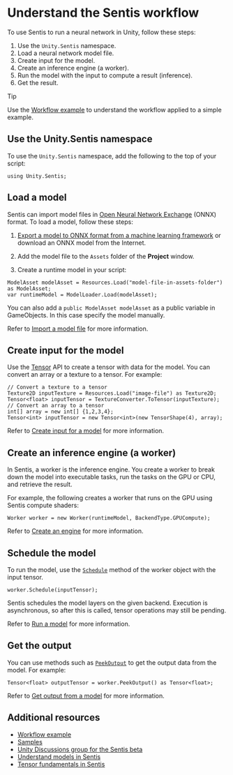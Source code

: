 # Understand the Sentis workflow

To use Sentis to run a neural network in Unity, follow these steps:

1. Use the `Unity.Sentis` namespace.
2. Load a neural network model file.
3. Create input for the model.
4. Create an inference engine (a worker).
5. Run the model with the input to compute a result (inference).
6. Get the result.

> [!TIP]
> Use the [Workflow example](workflow-example.md) to understand the workflow applied to a simple example.

## Use the Unity.Sentis namespace

To use the `Unity.Sentis` namespace, add the following to the top of your script:

```
using Unity.Sentis;
```

## Load a model

Sentis can import model files in [Open Neural Network Exchange](https://onnx.ai/) (ONNX) format. To load a model, follow these steps:

1. [Export a model to ONNX format from a machine learning framework](export-convert-onnx.md) or download an ONNX model from the Internet.

2. Add the model file to the `Assets` folder of the **Project** window.

3. Create a runtime model in your script:

```
ModelAsset modelAsset = Resources.Load("model-file-in-assets-folder") as ModelAsset;
var runtimeModel = ModelLoader.Load(modelAsset);
```
You can also add a `public ModelAsset modelAsset` as a public variable in GameObjects. In this case specify the model manually.

Refer to [Import a model file](import-a-model-file.md) for more information.

## Create input for the model

Use the [Tensor](xref:Unity.Sentis.Tensor) API to create a tensor with data for the model. You can convert an array or a texture to a tensor. For example:

```
// Convert a texture to a tensor
Texture2D inputTexture = Resources.Load("image-file") as Texture2D;
Tensor<float> inputTensor = TextureConverter.ToTensor(inputTexture);
// Convert an array to a tensor
int[] array = new int[] {1,2,3,4};
Tensor<int> inputTensor = new Tensor<int>(new TensorShape(4), array);
```

Refer to [Create input for a model](create-an-input-tensor.md) for more information.

## Create an inference engine (a worker)

In Sentis, a worker is the inference engine. You create a worker to break down the model into executable tasks, run the tasks on the GPU or CPU, and retrieve the result.

For example, the following creates a worker that runs on the GPU using Sentis compute shaders:

```
Worker worker = new Worker(runtimeModel, BackendType.GPUCompute);
```

Refer to [Create an engine](create-an-engine.md) for more information.

## Schedule the model

To run the model, use the [`Schedule`](xref:Unity.Sentis.Worker.Schedule*) method of the worker object with the input tensor.

```
worker.Schedule(inputTensor);
```
Sentis schedules the model layers on the given backend. Execution is asynchronous, so after this is called, tensor operations may still be pending.

Refer to [Run a model](run-a-model.md) for more information.

## Get the output

You can use methods such as [`PeekOutput`](xref:Unity.Sentis.Worker.PeekOutput*) to get the output data from the model. For example:

```
Tensor<float> outputTensor = worker.PeekOutput() as Tensor<float>;
```

Refer to [Get output from a model](get-the-output.md) for more information.

## Additional resources

- [Workflow example](workflow-example.md)
- [Samples](package-samples.md)
- [Unity Discussions group for the Sentis beta](https://discussions.unity.com/c/10)
- [Understand models in Sentis](models-concept.md)
- [Tensor fundamentals in Sentis](tensor-fundamentals.md)
